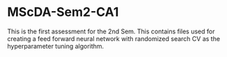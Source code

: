 # MScDA-Sem2-CA1
This is the first assessment for the 2nd Sem. This contains files used for creating a feed forward neural network with randomized search CV as the hyperparameter tuning algorithm.
